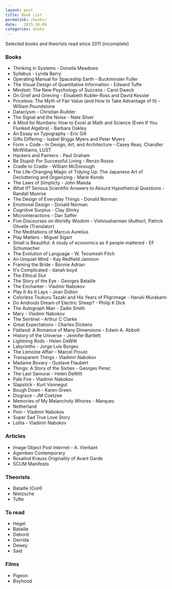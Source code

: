 ```yaml
---
layout: post
title: Book List
permalink: /books/
date:   2015-10-08
categories: books
---
```


Selected books and theorists read since 2011 (incomplete)

### Books

- Thinking in Systems - Donella Meadows
- Syllabus - Lynda Barry
- Operating Manual for Spaceship Earth - Buckminster Fuller
- The Visual Design of Quantitative Information - Edward Tufte
- Mindset: The New Psychology of Success - Carol Dweck
- On Grief and Grieving - Elisabeth Kubler-Ross and David Kessler
- Priceless: The Myth of Fair Value (and How to Take Advantage of It) - William Poundstone
- Dataclysm - Christian Rudder
- The Signal and the Noise - Nate Silver
- A Mind for Numbers: How to Excel at Math and Science (Even If You Flunked Algebra) - Barbara Oakley
- An Essay on Typography - Eric Gill
- Gifts Differing - Isabel Briggs Myers and Peter Myers
- Form + Code - In Design, Art, and Architecture - Casey Reas, Chandler McWilliams, LUST
- Hackers and Painters - Paul Graham
- Be Stupid: For Successful Living - Renzo Rosso
- Cradle to Cradle - William McDonough
- The Life-Changing Magic of Tidying Up: The Japanese Art of Decluttering and Organizing - Marie Kondo
- The Laws of Simplicty - John Maeda
- What If? Serious Scientific Answers to Absurd Hypothetical Questions - Randall Munroe
- The Design of Everyday Things - Donald Norman
- Emotional Design - Donald Norman
- Cognitive Surplus - Clay Shirky
- Microinteractions - Dan Saffer
- Five Discourses on Worldly Wisdom - Vishnusharman (Author), Patrick Olivelle (Translator)
- The Meditations of Marcus Aurelius
- Play Matters - Miguel Sigart
- Small is Beautiful: A study of economics as if people mattered - EF Schumacher
- The Evolution of Language - W. Tecumseh Fitch
- An Unquiet Mind - Kay Redfield Jamison
- Framing the Bride - Bonnie Adrian
- It's Complicated - danah boyd
- The Ethical Slut
- The Story of the Eye - Georges Bataille
- The Enchanter - Vladmir Nabokov
- Play It As It Lays - Joan Didion
- Colorless Tsukuru Tazaki and His Years of Pilgrimage - Haruki Murakami
- Do Androids Dream of Electric Sheep? - Philip K Dick
- The Autograph Man - Zadie Smith
- Mary - Vladmir Nabokov
- The Sentinel - Arthur C Clarke
- Great Expectations - Charles Dickens
- Flatland: A Romance of Many Dimensions - Edwin A. Abbott
- History of the Universe - Jennifer Bartlett
- Lightning Rods - Helen DeWitt
- Labyrinths - Jorge Luis Borges
- The Lemoine Affair - Marcel Proust
- Transparent Things - Vladimir Nabokov
- Madame Bovary - Gustave Flaubert
- Things: A Story of the Sixties - Georges Perec
- The Last Samurai - Helen DeWitt
- Pale Fire - Vladimir Nabokov
- Slapstick - Kurt Vonnegut
- Bough Down - Karen Green
- Disgrace - JM Coetzee
- Memories of My Melancholy Whores - Marquez
- Netherland
- Pnin - Vladimir Nabokov
- Super Sad True Love Story
- Lolita - Vladimir Nabokov

### Articles

- Image Object Post Internet - A. Vierkant
- Agamben Contemporary
- Rosalind Krauss Originality of Avant Garde
- SCUM Manifesto

### Theorists

- Bataille (OoH)
- Nietzsche
- Tufte

### To read

- Hegel
- Bataille
- Debord
- Derrida
- Dewey
- Said

### Films

- Pigeon
- Boyhood